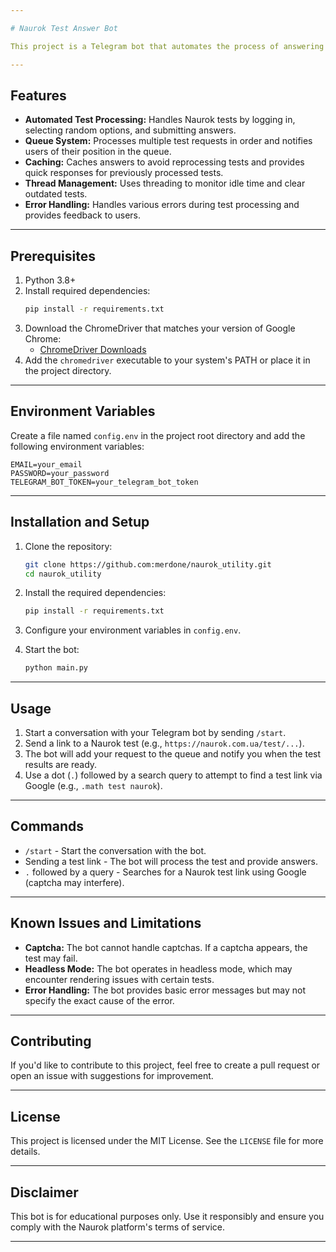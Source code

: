 ```yaml
---

# Naurok Test Answer Bot

This project is a Telegram bot that automates the process of answering tests from the Naurok platform. The bot uses Selenium for browser automation, BeautifulSoup for parsing HTML content, and a task queue to handle multiple user requests.

---
```


## Features

- **Automated Test Processing:** Handles Naurok tests by logging in, selecting random options, and submitting answers.
- **Queue System:** Processes multiple test requests in order and notifies users of their position in the queue.
- **Caching:** Caches answers to avoid reprocessing tests and provides quick responses for previously processed tests.
- **Thread Management:** Uses threading to monitor idle time and clear outdated tests.
- **Error Handling:** Handles various errors during test processing and provides feedback to users.

---

## Prerequisites

1. Python 3.8+
2. Install required dependencies:
   ```bash
   pip install -r requirements.txt
   ```
3. Download the ChromeDriver that matches your version of Google Chrome:
   - [ChromeDriver Downloads](https://chromedriver.chromium.org/downloads)
4. Add the `chromedriver` executable to your system's PATH or place it in the project directory.

---

## Environment Variables

Create a file named `config.env` in the project root directory and add the following environment variables:

```env
EMAIL=your_email
PASSWORD=your_password
TELEGRAM_BOT_TOKEN=your_telegram_bot_token
```

---

## Installation and Setup

1. Clone the repository:
   ```bash
   git clone https://github.com:merdone/naurok_utility.git
   cd naurok_utility
   ```

2. Install the required dependencies:
   ```bash
   pip install -r requirements.txt
   ```

3. Configure your environment variables in `config.env`.

4. Start the bot:
   ```bash
   python main.py
   ```

---

## Usage

1. Start a conversation with your Telegram bot by sending `/start`.
2. Send a link to a Naurok test (e.g., `https://naurok.com.ua/test/...`).
3. The bot will add your request to the queue and notify you when the test results are ready.
4. Use a dot (`.`) followed by a search query to attempt to find a test link via Google (e.g., `.math test naurok`).

---

## Commands

- `/start` - Start the conversation with the bot.
- Sending a test link - The bot will process the test and provide answers.
- `.` followed by a query - Searches for a Naurok test link using Google (captcha may interfere).

---

## Known Issues and Limitations

- **Captcha:** The bot cannot handle captchas. If a captcha appears, the test may fail.
- **Headless Mode:** The bot operates in headless mode, which may encounter rendering issues with certain tests.
- **Error Handling:** The bot provides basic error messages but may not specify the exact cause of the error.

---

## Contributing

If you'd like to contribute to this project, feel free to create a pull request or open an issue with suggestions for improvement.

---

## License

This project is licensed under the MIT License. See the `LICENSE` file for more details.

---

## Disclaimer

This bot is for educational purposes only. Use it responsibly and ensure you comply with the Naurok platform's terms of service.

---

